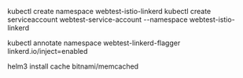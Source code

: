 kubectl create namespace webtest-istio-linkerd
kubectl create serviceaccount webtest-service-account --namespace webtest-istio-linkerd

kubectl annotate namespace webtest-linkerd-flagger linkerd.io/inject=enabled

helm3 install cache bitnami/memcached




